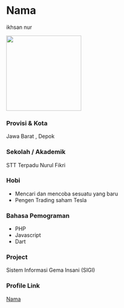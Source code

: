 # Nama
ikhsan nur

<img src="https://avatars.githubusercontent.com/u/25313474?v=4" width="200" height="200" align="center"/>

### Provisi & Kota

Jawa Barat , Depok

### Sekolah / Akademik
STT Terpadu Nurul Fikri

### Hobi

- Mencari dan mencoba sesuatu yang baru
- Pengen Trading saham Tesla


### Bahasa Pemograman 

- PHP
- Javascript
- Dart

### Project
Sistem Informasi Gema Insani (SIGI)


### Profile Link

[Nama](https://github.com/ikhsan15)
